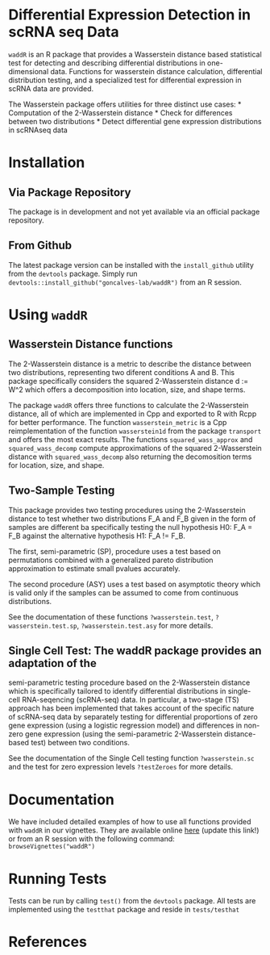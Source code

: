 # Differential Expression Detection in scRNA seq Data

`waddR` is an R package that provides a Wasserstein distance based statistical
test for detecting and describing differential distributions in one-dimensional
data.
Functions for wasserstein distance calculation, differential distribution
testing, and a specialized test for differential expression in scRNA data are
provided.

The Wasserstein package offers utilities for three distinct use cases:
    * Computation of the 2-Wasserstein distance 
    * Check for differences between two distributions
    * Detect differential gene expression distributions in scRNAseq data

# Installation

## Via Package Repository

The package is in development and not yet available via an official package
repository.

## From Github

The latest package version can be installed with the `install_github` utility from the 
`devtools` package.
Simply run `devtools::install_github("goncalves-lab/waddR")` from an R session.

# Using `waddR`

## Wasserstein Distance functions

The 2-Wasserstein distance is a metric to describe the distance between two
distributions, representing two diferent conditions A and B. This package
specifically considers the squared 2-Wasserstein distance d := W^2 which
offers a decomposition into location, size, and shape terms.

The package `waddR` offers three functions to calculate the 2-Wasserstein
distance, all of which are implemented in Cpp and exported to R with Rcpp for
better performance.
The function `wasserstein_metric` is a Cpp reimplementation of the
function `wasserstein1d` from the package `transport` and offers the most exact
results.
The functions `squared_wass_approx` and `squared_wass_decomp` compute
approximations of the squared 2-Wasserstein distance with `squared_wass_decomp`
also returning the decomosition terms for location, size, and shape. 


## Two-Sample Testing

This package provides two testing procedures using the 2-Wasserstein distance
to test whether two distributions F_A and F_B given in the form of samples are
different ba specifically testing the null hypothesis H0: F_A = F_B against the
alternative hypothesis H1: F_A != F_B.

The first, semi-parametric (SP), procedure uses a test based on permutations
combined with a generalized pareto distribution approximation to estimate small
pvalues accurately.

The second procedure (ASY) uses a test based on asymptotic theory which is
valid only if the samples can be assumed to come from continuous
distributions.

See the documentation of these functions `?wasserstein.test`,
`?wasserstein.test.sp`, `?wasserstein.test.asy` for more details.

## Single Cell Test: The waddR package provides an adaptation of the

semi-parametric testing procedure based on the 2-Wasserstein distance
which is specifically tailored to identify differential distributions in
single-cell RNA-seqencing (scRNA-seq) data. In particular, a two-stage
(TS) approach has been implemented that takes account of the specific
nature of scRNA-seq data by separately testing for differential
proportions of zero gene expression (using a logistic regression model)
and differences in non-zero gene expression (using the semi-parametric
2-Wasserstein distance-based test) between two conditions.

See the documentation of the Single Cell testing function `?wasserstein.sc`
and the test for zero expression levels `?testZeroes` for more details.

# Documentation

We have included detailed examples of how to use all functions provided with
`waddR` in our vignettes.
They are available online [here](https://github.com/goncalves-lab/waddR) 
(update this link!) or from an R session with the following command:
`browseVignettes("waddR")`

# Running Tests

Tests can be run by calling `test()` from the `devtools` package.
All tests are implemented using the `testthat` package and reside in `tests/testhat`


# References

